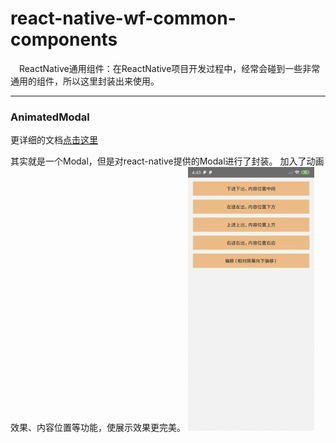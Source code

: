 # react-native-wf-common-components
&emsp;ReactNative通用组件：在ReactNative项目开发过程中，经常会碰到一些非常通用的组件，所以这里封装出来使用。

----
### AnimatedModal
更详细的文档[点击这里](https://github.com/wufengyc/react-native-common-components/blob/master/libs/README.md)

其实就是一个Modal，但是对react-native提供的Modal进行了封装。
加入了动画效果、内容位置等功能，使展示效果更完美。
<img src="./imgs/animated_modal.gif" alt="默认效果" style="zoom:75%;" />

